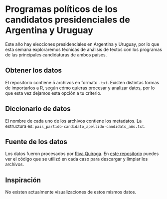 
# Programas políticos de los candidatos presidenciales de Argentina y Uruguay

Este año hay elecciones presidenciales en Argentina y Uruguay, por lo que esta semana exploraremos técnicas de análisis de textos con los programas de las principales candidaturas de ambos países.


## Obtener los datos

El repositorio contiene 5 archivos en formato `.txt`. Existen distintas formas de importarlos a R, según cómo quieras procesar y analizar datos, por lo que esta vez dejamos esta opción a tu criterio.

## Diccionario de datos

El nombre de cada uno de los archivos contiene los metadatos. La estructura es:
`pais_partido-candidato_apellido-candidato_año.txt`.

## Fuente de los datos

Los datos fueron procesados por [Riva Quiroga](https://twitter.com/rivaquiroga). En [este repositorio](https://github.com/rivaquiroga/programas-presidenciales-2019) puedes ver el código que se utilizó en cada caso para descargar y limpiar los archivos.

## Inspiración
No existen actualmente visualizaciones de estos mismos datos.
